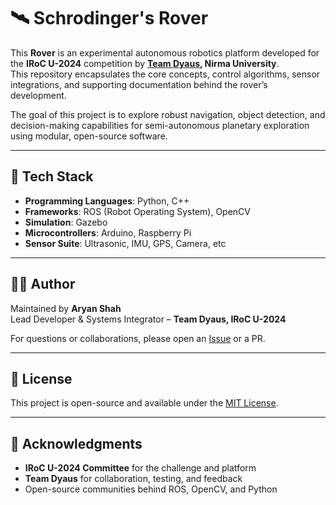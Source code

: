 # 🛰️ Schrodinger's Rover

This **Rover** is an experimental autonomous robotics platform developed for the **IRoC U-2024** competition by **[Team Dyaus](https://www.teamdyaus.space/), Nirma University**.  
This repository encapsulates the core concepts, control algorithms, sensor integrations, and supporting documentation behind the rover’s development.

The goal of this project is to explore robust navigation, object detection, and decision-making capabilities for semi-autonomous planetary exploration using modular, open-source software.

---

## 🔧 Tech Stack

- **Programming Languages**: Python, C++
- **Frameworks**: ROS (Robot Operating System), OpenCV
- **Simulation**: Gazebo
- **Microcontrollers**: Arduino, Raspberry Pi
- **Sensor Suite**: Ultrasonic, IMU, GPS, Camera, etc

---

## 👨‍💻 Author

Maintained by **Aryan Shah**  
Lead Developer & Systems Integrator – **Team Dyaus, IRoC U-2024**

For questions or collaborations, please open an [Issue](https://github.com/aryanshah2024/schrodingers-rover/issues) or a PR.

---

## 🪪 License

This project is open-source and available under the [MIT License](LICENSE).

---

## 🌌 Acknowledgments

- **IRoC U-2024 Committee** for the challenge and platform  
- **Team Dyaus** for collaboration, testing, and feedback  
- Open-source communities behind ROS, OpenCV, and Python
